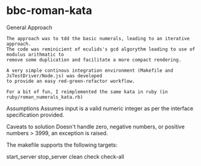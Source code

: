 bbc-roman-kata
==============

General Approach

    The approach was to tdd the basic numerals, leading to an iterative approach.
    The code was reminicient of eculids's gcd algorythm leading to use of modulus arithmatic to
    remove some duplication and facilitate a more compact rendering.

    A very simple continous integration environment (Makefile and JsTestDriver/Node.js) was developed
    to provide an easy red-green-refactor workflow.

    For a bit of fun, I reimplemented the same kata in ruby (in ruby/roman_numerals_kata.rb)

Assumptions
    Assumes input is a valid numeric integer as per the interface specification provided.

Caveats to solution
    Doesn't handle zero, negative numbers, or positive numbers > 3999, an exception is raised.


The makefile supports the following targets:

start_server
stop_server
clean
check
check-all

